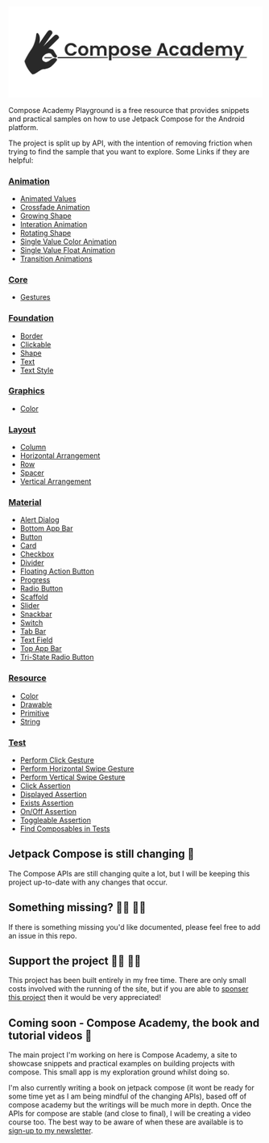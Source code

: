 ![Compose Academy](compose_academy.png)

Compose Academy Playground is a free resource that provides snippets and practical samples on how to use Jetpack Compose for the Android platform.

The project is split up by API, with the intention of removing friction when trying to find the sample that you want to explore. Some Links if they are helpful:

### [Animation](app/src/main/java/co/joebirch/composeplayground/animation)

  * [Animated Values](app/src/main/java/co/joebirch/composeplayground/animation/animateValues.kt)
  * [Crossfade Animation](app/src/main/java/co/joebirch/composeplayground/animation/crossfadeAnimation.kt)
  * [Growing Shape](app/src/main/java/co/joebirch/composeplayground/animation/growingCircle.kt)
  * [Interation Animation](app/src/main/java/co/joebirch/composeplayground/animation/interactionAnimation.kt)
  * [Rotating Shape](app/src/main/java/co/joebirch/composeplayground/animation/rotatingSquare.kt)
  * [Single Value Color Animation](app/src/main/java/co/joebirch/composeplayground/animation/singleValueColorAnimation.kt)
  * [Single Value Float Animation](app/src/main/java/co/joebirch/composeplayground/animation/singleValueFloatAnimation.kt)
  * [Transition Animations](app/src/main/java/co/joebirch/composeplayground/animation/transitionAnimationDemos.kt)

### [Core](app/src/main/java/co/joebirch/composeplayground/core)

  * [Gestures](app/src/main/java/co/joebirch/composeplayground/core/gestures.kt)

### [Foundation](app/src/main/java/co/joebirch/composeplayground/foundation)

  * [Border](app/src/main/java/co/joebirch/composeplayground/foundation/border.kt)
  * [Clickable](app/src/main/java/co/joebirch/composeplayground/foundation/clickable.kt)
  * [Shape](app/src/main/java/co/joebirch/composeplayground/foundation/shape.kt)
  * [Text](app/src/main/java/co/joebirch/composeplayground/foundation/text.kt)
  * [Text Style](app/src/main/java/co/joebirch/composeplayground/foundation/textStyle.kt)

### [Graphics](app/src/main/java/co/joebirch/composeplayground/graphics)

  * [Color](app/src/main/java/co/joebirch/composeplayground/graphics/color.kt)

### [Layout](app/src/main/java/co/joebirch/composeplayground/layout)

  * [Column](app/src/main/java/co/joebirch/composeplayground/layout/column.kt)
  * [Horizontal Arrangement](app/src/main/java/co/joebirch/composeplayground/layout/horizontalArrangement.kt)
  * [Row](app/src/main/java/co/joebirch/composeplayground/layout/row.kt)
  * [Spacer](app/src/main/java/co/joebirch/composeplayground/layout/spacer.kt)
  * [Vertical Arrangement](app/src/main/java/co/joebirch/composeplayground/layout/verticalArrangement.kt)

### [Material](app/src/main/java/co/joebirch/composeplayground/material)

  * [Alert Dialog](app/src/main/java/co/joebirch/composeplayground/material/alertDialog.kt)
  * [Bottom App Bar](app/src/main/java/co/joebirch/composeplayground/material/bottomAppBar.kt)
  * [Button](app/src/main/java/co/joebirch/composeplayground/material/button.kt)
  * [Card](app/src/main/java/co/joebirch/composeplayground/material/card.kt)
  * [Checkbox](app/src/main/java/co/joebirch/composeplayground/material/checkbox.kt)
  * [Divider](app/src/main/java/co/joebirch/composeplayground/material/divider.kt)
  * [Floating Action Button](app/src/main/java/co/joebirch/composeplayground/material/floatingActionButton.kt)
  * [Progress](app/src/main/java/co/joebirch/composeplayground/material/progress.kt)
  * [Radio Button](app/src/main/java/co/joebirch/composeplayground/material/radioButton.kt)
  * [Scaffold](app/src/main/java/co/joebirch/composeplayground/material/scaffold.kt)
  * [Slider](app/src/main/java/co/joebirch/composeplayground/material/slider.kt)
  * [Snackbar](app/src/main/java/co/joebirch/composeplayground/material/snackbar.kt)
  * [Switch](app/src/main/java/co/joebirch/composeplayground/material/switch.kt)
  * [Tab Bar](app/src/main/java/co/joebirch/composeplayground/material/tabbar.kt)
  * [Text Field](app/src/main/java/co/joebirch/composeplayground/material/textfield.kt)
  * [Top App Bar](app/src/main/java/co/joebirch/composeplayground/material/topAppBar.kt)
  * [Tri-State Radio Button](app/src/main/java/co/joebirch/composeplayground/material/triStateRadioButton.kt)

### [Resource](app/src/main/java/co/joebirch/composeplayground/resource)

  * [Color](app/src/main/java/co/joebirch/composeplayground/resource/colorResource.kt)
  * [Drawable](app/src/main/java/co/joebirch/composeplayground/resource/drawableResource.kt)
  * [Primitive](app/src/main/java/co/joebirch/composeplayground/resource/primitiveResource.kt)
  * [String](app/src/main/java/co/joebirch/composeplayground/resource/stringResource.kt)

### [Test](app/src/androidTest/java/co/joebirch/composeplayground)

  * [Perform Click Gesture](app/src/androidTest/java/co/joebirch/composeplayground/action/ClickTests.kt)
  * [Perform Horizontal Swipe Gesture](app/src/androidTest/java/co/joebirch/composeplayground/action/HorizontalSwipeTests.kt)
  * [Perform Vertical Swipe Gesture](app/src/androidTest/java/co/joebirch/composeplayground/action/VerticalSwipeTests.kt)
  * [Click Assertion](app/src/androidTest/java/co/joebirch/composeplayground/assertions/AssertClickActionTests.kt)
  * [Displayed Assertion](app/src/androidTest/java/co/joebirch/composeplayground/action/AssertDisplayedActionTests.kt)
  * [Exists Assertion](app/src/androidTest/java/co/joebirch/composeplayground/action/AssertExistsTests.kt)
  * [On/Off Assertion](app/src/androidTest/java/co/joebirch/composeplayground/action/AssertOnOffTests.kt)
  * [Toggleable Assertion](app/src/androidTest/java/co/joebirch/composeplayground/action/AssertToggleableTests.kt)
  * [Find Composables in Tests](app/src/androidTest/java/co/joebirch/composeplayground/FindByTests.kt)

## Jetpack Compose is still changing 🚧

The Compose APIs are still changing quite a lot, but I will be keeping this project up-to-date with any changes that occur.

## Something missing? 🕵️‍♂️ 🕵️‍♀️

If there is something missing you'd like documented, please feel free to add an issue in this repo.

## Support the project 🙇‍♂️ 🙇‍♀️

This project has been built entirely in my free time. There are only small costs involved with the running of the site, but if you are able to [sponser this project](https://github.com/sponsors/hitherejoe) then it would be very appreciated!

## Coming soon - Compose Academy, the book and tutorial videos 📰

The main project I'm working on here is Compose Academy, a site to showcase snippets and practical examples on building projects with compose. This small app is my exploration ground whilst doing so.

I'm also currently writing a book on jetpack compose (it wont be ready for some time yet as I am being mindful of the changing APIs), based off of compose academy but the writings will be much more in depth. Once the APIs for compose are stable (and close to final), I will be creating a video course too. The best way to be aware of when these are available is to [sign-up to my newsletter](https://mailchi.mp/648900712412/signup_exploring_mobile_development).
